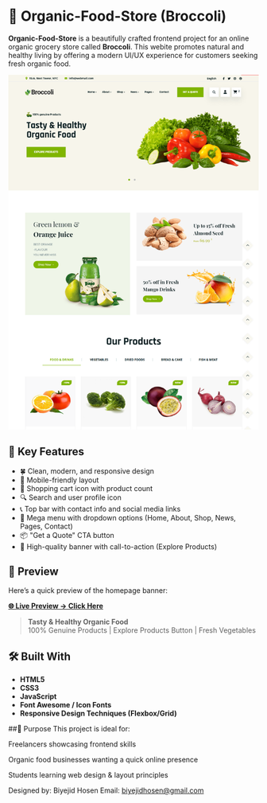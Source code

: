 # 🥦 Organic-Food-Store (Broccoli)

**Organic-Food-Store** is a beautifully crafted frontend project for an online organic grocery store called **Broccoli**. This webite promotes natural and healthy living by offering a modern UI/UX experience for customers seeking fresh organic food.

![Broccoli Screenshot](./Organicfood.png)

## 🌟 Key Features

- 🍀 Clean, modern, and responsive design
- 📱 Mobile-friendly layout
- 🛒 Shopping cart icon with product count
- 🔍 Search and user profile icon
- 📞 Top bar with contact info and social media links
- 📂 Mega menu with dropdown options (Home, About, Shop, News, Pages, Contact)
- 📦 "Get a Quote" CTA button
- 📸 High-quality banner with call-to-action (Explore Products)

## 📸 Preview

Here’s a quick preview of the homepage banner:

**[🌐 Live Preview → Click Here](https://biyejidxweber.github.io/Organic-Food-Store/)**

> **Tasty & Healthy Organic Food**  
> 100% Genuine Products | Explore Products Button | Fresh Vegetables


## 🛠️ Built With

- **HTML5**
- **CSS3**
- **JavaScript**
- **Font Awesome / Icon Fonts**
- **Responsive Design Techniques (Flexbox/Grid)**

##🎯 Purpose
This project is ideal for:

Freelancers showcasing frontend skills

Organic food businesses wanting a quick online presence

Students learning web design & layout principles

Designed by: Biyejid Hosen
Email: biyejidhosen@gmail.com
